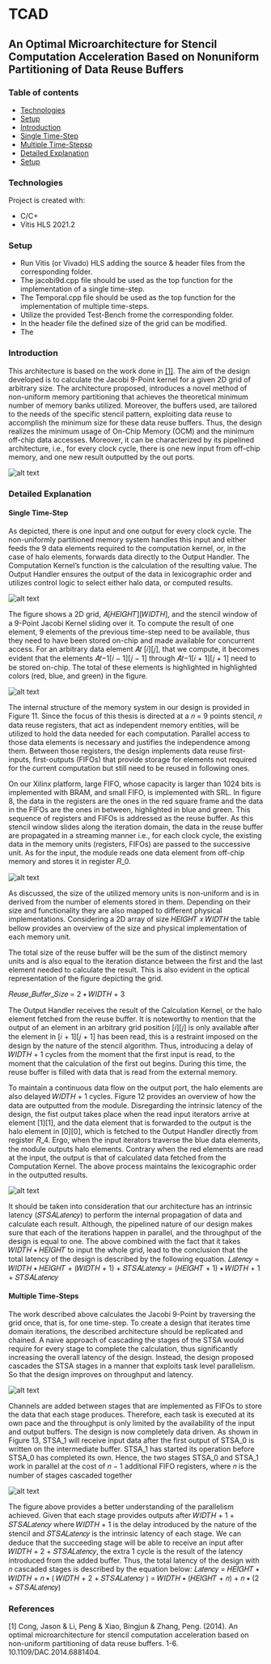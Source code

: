 # TCAD
## An Optimal Microarchitecture for Stencil Computation Acceleration Based on Nonuniform Partitioning of Data Reuse Buffers

### Table of contents
* [Technologies](#Technologies)
* [Setup](#setup)
* [Introduction](#Introduction)
* [Single Time-Step](#Single-Time-Step)
* [Multiple Time-Stepsp](#Multiple-Time-Steps)
* [Detailed Explanation](#Detailed-Explanation)
* [Setup](#setup)

### Technologies
Project is created with:
* C/C+
* Vitis HLS 2021.2

### Setup
* Run Vitis (or Vivado) HLS adding the source & header files from the corresponding folder.
* The jacobi9d.cpp file should be used as the top function for the implementation of a single time-step.
* The Temporal.cpp file should be used as the top function for the implementation of multiple time-steps.
* Utilize the provided Test-Bench frome the corresponding folder.
* In the header file the defined size of the grid can be modified.
* The

### Introduction 

This architecture is based on the work done in [[1]](#1). The aim of the design developed is to calculate the
Jacobi 9-Point kernel for a given 2D grid of arbitrary size. The architecture proposed, introduces a novel
method of non-uniform memory partitioning that achieves the theoretical minimum number of memory
banks utilized. Moreover, the buffers used, are tailored to the needs of the specific stencil pattern,
exploiting data reuse to accomplish the minimum size for these data reuse buffers. Thus, the design
realizes the minimum usage of On-Chip Memory (OCM) and the minimum off-chip data accesses.
Moreover, it can be characterized by its pipelined architecture, i.e., for every clock cycle, there is one new
input from off-chip memory, and one new result outputted by the out ports.

![alt text](https://github.com/miltosmac/TCAD/blob/main/TCAD_Illustrations/Single_Time_Step_Kernel_Accelerator.jpg?raw=true)

### Detailed Explanation

#### Single Time-Step

As depicted, there is one input and one output for every clock cycle. The non-uniformly partitioned memory system handles this input
and either feeds the 9 data elements required to the computation kernel, or, in the case of halo elements,
forwards data directly to the Output Handler. The Computation Kernel’s function is the calculation of the
resulting value. The Output Handler ensures the output of the data in lexicographic order and utilizes
control logic to select either halo data, or computed results.

![alt text](https://github.com/miltosmac/TCAD/blob/main/TCAD_Illustrations/9_Point_Jacobi_Kernel.jpg?raw=true)

The figure shows a 2D grid, 𝐴[𝐻𝐸𝐼𝐺𝐻𝑇][𝑊𝐼𝐷𝑇𝐻], and the stencil window of a 9-Point Jacobi Kernel
sliding over it. To compute the result of one element, 9 elements of the previous time-step need to be
available, thus they need to have been stored on-chip and made available for concurrent access. For an
arbitrary data element 𝐴𝑡 [𝑖][𝑗], that we compute, it becomes evident that the elements 𝐴𝑡−1[𝑖 − 1][𝑗 − 1]
through 𝐴𝑡−1[𝑖 + 1][𝑗 + 1] need to be stored on-chip. The total of these elements is highlighted in
highlighted colors (red, blue, and green) in the figure.

![alt text](https://github.com/miltosmac/TCAD/blob/main/TCAD_Illustrations/Non-Uniform_Memory_Partition_System.jpg?raw=true)

The internal structure of the memory system in our design is provided in Figure 11. Since the focus of
this thesis is directed at a 𝑛 = 9 points stencil, 𝑛 data reuse registers, that act as independent memory
entities, will be utilized to hold the data needed for each computation. Parallel access to those data
elements is necessary and justifies the independence among them. Between those registers, the design 
implements data reuse first-inputs, first-outputs (FIFOs) that provide storage for elements not required
for the current computation but still need to be reused in following ones.


On our Xilinx platform, large FIFO, whose capacity is larger than 1024 bits is implemented with BRAM,
and small FIFO, is implemented with SRL. In figure 8, the data in the registers are the ones in the red
square frame and the data in the FIFOs are the ones in between, highlighted in blue and green. This
sequence of registers and FIFOs is addressed as the reuse buffer. As this stencil window slides along the
iteration domain, the data in the reuse buffer are propagated in a streaming manner i.e., for each clock
cycle, the existing data in the memory units (registers, FIFOs) are passed to the successive unit. As for the
input, the module reads one data element from off-chip memory and stores it in register 𝑅_0.

![alt text](https://github.com/miltosmac/TCAD/blob/main/TCAD_Illustrations/Size_Table.jpg?raw=true)

As discussed, the size of the utilized memory units is non-uniform and is in derived from the number
of elements stored in them. Depending on their size and functionality they are also mapped to different
physical implementations. Considering a 2D array of size 𝐻𝐸𝐼𝐺𝐻𝑇 𝑥 𝑊𝐼𝐷𝑇𝐻 the table bellow provides an
overview of the size and physical implementation of each memory unit.

The total size of the reuse buffer will be the sum of the distinct memory units and is also equal to the
iteration distance between the first and the last element needed to calculate the result. This is also evident
in the optical representation of the figure depicting the grid.

𝑅𝑒𝑢𝑠𝑒_𝐵𝑢𝑓𝑓𝑒𝑟_𝑆𝑖𝑧𝑒 = 2 ∗ 𝑊𝐼𝐷𝑇𝐻 + 3 

The Output Handler receives the result of the Calculation Kernel, or the halo element fetched from
the reuse buffer. It is noteworthy to mention that the output of an element in an arbitrary grid position
[𝑖][𝑗] is only available after the element in [𝑖 + 1][𝑗 + 1] has been read, this is a restraint imposed on the
design by the nature of the stencil algorithm. Thus, introducing a delay of 𝑊𝐼𝐷𝑇𝐻 + 1 cycles from the
moment that the first input is read, to the moment that the calculation of the first out begins. During this
time, the reuse buffer is filled with data that is read from the external memory.

To maintain a continuous data flow on the output port, the halo elements are also delayed 𝑊𝐼𝐷𝑇𝐻 + 1 cycles. 
Figure 12 provides an overview of how the data are outputted from the module. Disregarding
the intrinsic latency of the design, the fist output takes place when the read input iterators arrive at
element [1][1], and the data element that is forwarded to the output is the halo element in [0][0], which
is fetched to the Output Handler directly from register 𝑅_4. Ergo, when the input iterators traverse the
blue data elements, the module outputs halo elements. Contrary when the red elements are read at the
input, the output is that of calculated data fetched from the Computation Kernel. The above process
maintains the lexicographic order in the outputted results.

![alt text](https://github.com/miltosmac/TCAD/blob/main/TCAD_Illustrations/TCAD_Output_Delay.jpg?raw=true)

It should be taken into consideration that our architecture has an intrinsic latency (𝑆𝑇𝑆𝐴𝐿𝑎𝑡𝑒𝑛𝑐𝑦) to
perform the internal propagation of data and calculate each result. Although, the pipelined nature of our
design makes sure that each of the iterations happen in parallel, and the throughput of the design is equal
to one. The above combined with the fact that it takes 𝑊𝐼𝐷𝑇𝐻 ∗ 𝐻𝐸𝐼𝐺𝐻𝑇 to input the whole grid, lead
to the conclusion that the total latency of the design is described by the following equation.
𝐿𝑎𝑡𝑒𝑛𝑐𝑦 = 𝑊𝐼𝐷𝑇𝐻 ∗ 𝐻𝐸𝐼𝐺𝐻𝑇 + (𝑊𝐼𝐷𝑇𝐻 + 1) + 𝑆𝑇𝑆𝐴𝐿𝑎𝑡𝑒𝑛𝑐𝑦 = (𝐻𝐸𝐼𝐺𝐻𝑇 + 1) ∗ 𝑊𝐼𝐷𝑇𝐻 + 1 + 𝑆𝑇𝑆𝐴𝐿𝑎𝑡𝑒𝑛𝑐𝑦

#### Multiple Time-Steps

The work described above calculates the Jacobi 9-Point by traversing the grid once, that is, for one
time-step. To create a design that iterates time domain iterations, the described architecture should be
replicated and chained. A naive approach of cascading the stages of the STSA would require for every
stage to complete the calculation, thus significantly increasing the overall latency of the design. Instead,
the design proposed cascades the STSA stages in a manner that exploits task level parallelism. So that the
design improves on throughput and latency.

![alt text](https://github.com/miltosmac/TCAD/blob/main/TCAD_Illustrations/Caascaded_STSA.jpg?raw=true)

Channels are added between stages that are implemented as FIFOs to store the data that each stage
produces. Therefore, each task is executed at its own pace and the throughput is only limited by the
availability of the input and output buffers. The design is now completely data driven. As shown in Figure
13, STSA_1 will receive input data after the first output of STSA_0 is written on the intermediate buffer.
STSA_1 has started its operation before STSA_0 has completed its own. Hence, the two stages STSA_0 and
STSA_1 work in parallel at the cost of 𝑛 − 1 additional FIFO registers, where 𝑛 is the number of stages
cascaded together

![alt text](https://github.com/miltosmac/TCAD/blob/main/TCAD_Illustrations/Cascade_STSA_Latency.jpg?raw=true)

The figure above provides a better understanding of the parallelism achieved. Given that each stage provides
outputs after 𝑊𝐼𝐷𝑇𝐻 + 1 + 𝑆𝑇𝑆𝐴𝐿𝑎𝑡𝑒𝑛𝑐𝑦 where 𝑊𝐼𝐷𝑇𝐻 + 1 is the delay introduced by the nature of
the stencil and 𝑆𝑇𝑆𝐴𝐿𝑎𝑡𝑒𝑛𝑐𝑦 is the intrinsic latency of each stage. We can deduce that the succeeding
stage will be able to receive an input after 𝑊𝐼𝐷𝑇𝐻 + 2 + 𝑆𝑇𝑆𝐴𝐿𝑎𝑡𝑒𝑛𝑐𝑦, the extra 1 cycle is the result of
the latency introduced from the added buffer. Thus, the total latency of the design with 𝑛 cascaded stages
is described by the equation below:
𝐿𝑎𝑡𝑒𝑛𝑐𝑦 = 𝐻𝐸𝐼𝐺𝐻𝑇 ∗ 𝑊𝐼𝐷𝑇𝐻 + 𝑛 ∗ ( 𝑊𝐼𝐷𝑇𝐻 + 2 + 𝑆𝑇𝑆𝐴𝐿𝑎𝑡𝑒𝑛𝑐𝑦 ) = 𝑊𝐼𝐷𝑇𝐻 ∗ (𝐻𝐸𝐼𝐺𝐻𝑇 + 𝑛) + 𝑛 ∗ (2 + 𝑆𝑇𝑆𝐴𝐿𝑎𝑡𝑒𝑛𝑐𝑦)

### References
<a id="1">[1]</a> 
Cong, Jason & Li, Peng & Xiao, Bingjun & Zhang, Peng. (2014). An optimal microarchitecture for stencil computation acceleration based on non-uniform partitioning of data reuse buffers. 1-6. 10.1109/DAC.2014.6881404. 
